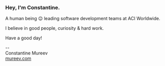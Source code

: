 ### Hey, I'm Constantine.

A human being 😉 leading software development teams at ACI Worldwide.

I believe in good people, curiosity & hard work.

Have a good day!

--  
Constantine Mureev  
[mureev.com](https://mureev.com/)
